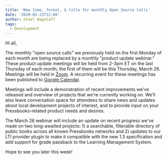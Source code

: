 ```yaml
---
title: 'New time, format, & title for monthly Open Source Calls'
date: '2020-03-23T12:00'
author: Steel Wagstaff
tags:
  - Development
---
```


Hi all,

The monthly "open source calls" we previously held on the first Monday of each month are
being replaced by a monthly "product update webinar." These product update meetings will
be held from 2-3pm ET on the last Thursday of each month; the first of them will be this
Thursday, March 26. Meetings will be held in [Zoom](https://zoom.us/j/583078361). A
recurring event for these meetings has been published to
[Google Calendar](https://calendar.google.com/event?action=TEMPLATE&tmeid=N3BqbXBsbTRhMW1pMmVlbDNnYWRmNDVvN2tfMjAyMDAzMjZUMTgwMDAwWiBzdGVlbEBwcmVzc2Jvb2tzLmNvbQ&tmsrc=steel%40pressbooks.com&scp=ALL).

Meetings will include a demonstration of recent improvements we've released and overview
of projects that we're currently working on. We’ll also leave conversation space for
attendees to share news and updates about local development projects of interest, and to
provide input on your Pressbooks-related product needs and desires.

The March 26 webinar will include an update on recent progress we've made on two
long-awaited projects: 1) a searchable, filterable directory of public books across all
known Pressbooks networks and 2) updates to our LTI provider plugin to make it compatible
with the new 1.3 specification and add support for grade passback to the Learning
Management System.

Hope to see you later this week!
